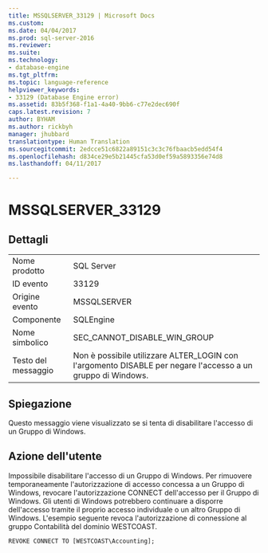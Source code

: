 ```yaml
---
title: MSSQLSERVER_33129 | Microsoft Docs
ms.custom: 
ms.date: 04/04/2017
ms.prod: sql-server-2016
ms.reviewer: 
ms.suite: 
ms.technology:
- database-engine
ms.tgt_pltfrm: 
ms.topic: language-reference
helpviewer_keywords:
- 33129 (Database Engine error)
ms.assetid: 83b5f368-f1a1-4a40-9bb6-c77e2dec690f
caps.latest.revision: 7
author: BYHAM
ms.author: rickbyh
manager: jhubbard
translationtype: Human Translation
ms.sourcegitcommit: 2edcce51c6822a89151c3c3c76fbaacb5edd54f4
ms.openlocfilehash: d834ce29e5b21445cfa53d0ef59a5893356e74d8
ms.lasthandoff: 04/11/2017

---
```

# <a name="mssqlserver33129"></a>MSSQLSERVER_33129
  
## <a name="details"></a>Dettagli  
  
|||  
|-|-|  
|Nome prodotto|SQL Server|  
|ID evento|33129|  
|Origine evento|MSSQLSERVER|  
|Componente|SQLEngine|  
|Nome simbolico|SEC_CANNOT_DISABLE_WIN_GROUP|  
|Testo del messaggio|Non è possibile utilizzare ALTER_LOGIN con l'argomento DISABLE per negare l'accesso a un gruppo di Windows.|  
  
## <a name="explanation"></a>Spiegazione  
Questo messaggio viene visualizzato se si tenta di disabilitare l'accesso di un Gruppo di Windows.  
  
## <a name="user-action"></a>Azione dell'utente  
Impossibile disabilitare l'accesso di un Gruppo di Windows. Per rimuovere temporaneamente l'autorizzazione di accesso concessa a un Gruppo di Windows, revocare l'autorizzazione CONNECT dell'accesso per il Gruppo di Windows. Gli utenti di Windows potrebbero continuare a disporre dell'accesso tramite il proprio accesso individuale o un altro Gruppo di Windows. L'esempio seguente revoca l'autorizzazione di connessione al gruppo Contabilità del dominio WESTCOAST.  
  
```Transact-SQL  
REVOKE CONNECT TO [WESTCOAST\Accounting];  
```  
  

